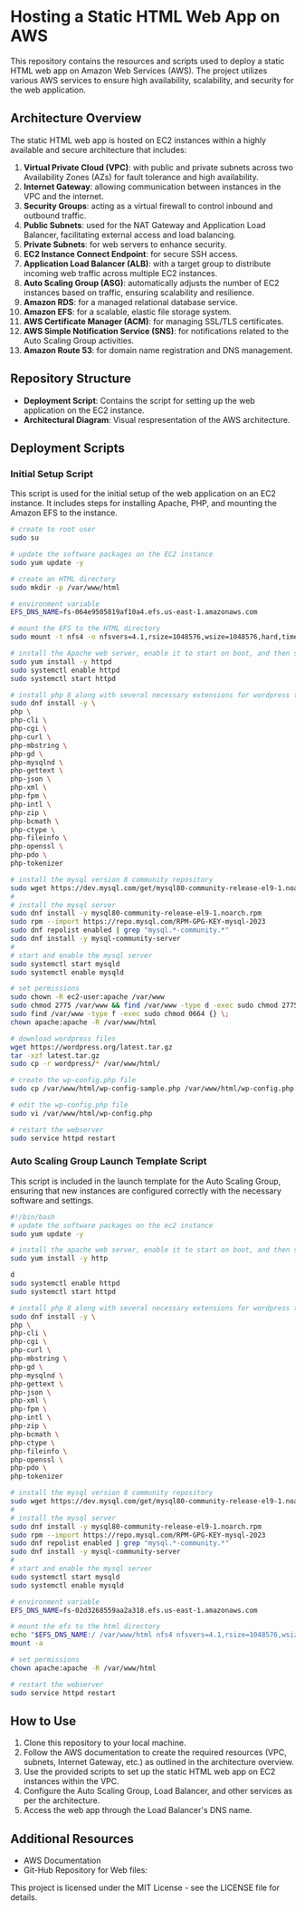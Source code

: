 # Hosting a Static HTML Web App on AWS

This repository contains the resources and scripts used to deploy a static HTML web app on Amazon Web Services (AWS). The project utilizes various AWS services to ensure high availability, scalability, and security for the web application.

## Architecture Overview

The static HTML web app is hosted on EC2 instances within a highly available and secure architecture that includes:

1. **Virtual Private Cloud (VPC)**: with public and private subnets across two Availability Zones (AZs) for fault tolerance and high availability.
2. **Internet Gateway**: allowing communication between instances in the VPC and the internet.
3. **Security Groups**: acting as a virtual firewall to control inbound and outbound traffic.
4. **Public Subnets**: used for the NAT Gateway and Application Load Balancer, facilitating external access and load balancing.
5. **Private Subnets**: for web servers to enhance security.
6. **EC2 Instance Connect Endpoint**: for secure SSH access.
7. **Application Load Balancer (ALB)**: with a target group to distribute incoming web traffic across multiple EC2 instances.
8. **Auto Scaling Group (ASG)**: automatically adjusts the number of EC2 instances based on traffic, ensuring scalability and resilience.
9. **Amazon RDS**: for a managed relational database service.
10. **Amazon EFS**: for a scalable, elastic file storage system.
11. **AWS Certificate Manager (ACM)**: for managing SSL/TLS certificates.
12. **AWS Simple Notification Service (SNS)**: for notifications related to the Auto Scaling Group activities.
13. **Amazon Route 53**: for domain name registration and DNS management.

## Repository Structure

* **Deployment Script**: Contains the script for setting up the web application on the EC2 instance.
* **Architectural Diagram**: Visual respresentation of the AWS architecture.
  
## Deployment Scripts

### Initial Setup Script

This script is used for the initial setup of the web application on an EC2 instance. It includes steps for installing Apache, PHP, and mounting the Amazon EFS to the instance.

```bash
# create to root user
sudo su

# update the software packages on the EC2 instance 
sudo yum update -y

# create an HTML directory 
sudo mkdir -p /var/www/html

# environment variable
EFS_DNS_NAME=fs-064e9505819af10a4.efs.us-east-1.amazonaws.com

# mount the EFS to the HTML directory 
sudo mount -t nfs4 -o nfsvers=4.1,rsize=1048576,wsize=1048576,hard,timeo=600,retrans=2,noresvport "$EFS_DNS_NAME":/ /var/www/html

# install the Apache web server, enable it to start on boot, and then start the server immediately
sudo yum install -y httpd
sudo systemctl enable httpd 
sudo systemctl start httpd

# install php 8 along with several necessary extensions for wordpress to run
sudo dnf install -y \
php \
php-cli \
php-cgi \
php-curl \
php-mbstring \
php-gd \
php-mysqlnd \
php-gettext \
php-json \
php-xml \
php-fpm \
php-intl \
php-zip \
php-bcmath \
php-ctype \
php-fileinfo \
php-openssl \
php-pdo \
php-tokenizer

# install the mysql version 8 community repository
sudo wget https://dev.mysql.com/get/mysql80-community-release-el9-1.noarch.rpm 
#
# install the mysql server
sudo dnf install -y mysql80-community-release-el9-1.noarch.rpm 
sudo rpm --import https://repo.mysql.com/RPM-GPG-KEY-mysql-2023
sudo dnf repolist enabled | grep "mysql.*-community.*"
sudo dnf install -y mysql-community-server 
#
# start and enable the mysql server
sudo systemctl start mysqld
sudo systemctl enable mysqld

# set permissions
sudo chown -R ec2-user:apache /var/www
sudo chmod 2775 /var/www && find /var/www -type d -exec sudo chmod 2775 {} \;
sudo find /var/www -type f -exec sudo chmod 0664 {} \;
chown apache:apache -R /var/www/html

# download wordpress files
wget https://wordpress.org/latest.tar.gz
tar -xzf latest.tar.gz
sudo cp -r wordpress/* /var/www/html/

# create the wp-config.php file
sudo cp /var/www/html/wp-config-sample.php /var/www/html/wp-config.php

# edit the wp-config.php file
sudo vi /var/www/html/wp-config.php

# restart the webserver
sudo service httpd restart
```
### Auto Scaling Group Launch Template Script

This script is included in the launch template for the Auto Scaling Group, ensuring that new instances are configured correctly with the necessary software and settings.

```bash
#!/bin/bash
# update the software packages on the ec2 instance 
sudo yum update -y

# install the apache web server, enable it to start on boot, and then start the server immediately
sudo yum install -y http

d
sudo systemctl enable httpd 
sudo systemctl start httpd

# install php 8 along with several necessary extensions for wordpress to run
sudo dnf install -y \
php \
php-cli \
php-cgi \
php-curl \
php-mbstring \
php-gd \
php-mysqlnd \
php-gettext \
php-json \
php-xml \
php-fpm \
php-intl \
php-zip \
php-bcmath \
php-ctype \
php-fileinfo \
php-openssl \
php-pdo \
php-tokenizer

# install the mysql version 8 community repository
sudo wget https://dev.mysql.com/get/mysql80-community-release-el9-1.noarch.rpm 
#
# install the mysql server
sudo dnf install -y mysql80-community-release-el9-1.noarch.rpm 
sudo rpm --import https://repo.mysql.com/RPM-GPG-KEY-mysql-2023
sudo dnf repolist enabled | grep "mysql.*-community.*"
sudo dnf install -y mysql-community-server 
#
# start and enable the mysql server
sudo systemctl start mysqld
sudo systemctl enable mysqld

# environment variable
EFS_DNS_NAME=fs-02d3268559aa2a318.efs.us-east-1.amazonaws.com

# mount the efs to the html directory 
echo "$EFS_DNS_NAME:/ /var/www/html nfs4 nfsvers=4.1,rsize=1048576,wsize=1048576,hard,timeo=600,retrans=2 0 0" >> /etc/fstab
mount -a

# set permissions
chown apache:apache -R /var/www/html

# restart the webserver
sudo service httpd restart
```

## How to Use

1. Clone this repository to your local machine.
2. Follow the AWS documentation to create the required resources (VPC, subnets, Internet Gateway, etc.) as outlined in the architecture overview.
3. Use the provided scripts to set up the static HTML web app on EC2 instances within the VPC.
4. Configure the Auto Scaling Group, Load Balancer, and other services as per the architecture.
5. Access the web app through the Load Balancer's DNS name.

## Additional Resources
* AWS Documentation
* Git-Hub Repository for Web files:

This project is licensed under the MIT License - see the LICENSE file for details.
